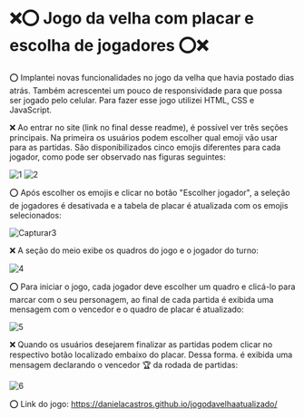 # ❌⭕ Jogo da velha com placar e escolha de jogadores ⭕❌

⭕ Implantei novas funcionalidades no jogo da velha que havia postado dias atrás. Também acrescentei um pouco de responsividade para que possa ser jogado pelo celular. Para fazer esse jogo utilizei HTML, CSS e JavaScript. 

❌ Ao entrar no site (link no final desse readme), é possível ver três seções principais. Na primeira os usuários podem escolher qual emoji vão usar para as partidas. São disponibilizados cinco emojis diferentes para cada jogador, como pode ser observado nas figuras seguintes:

![1](https://user-images.githubusercontent.com/105952842/201708321-a7346c67-ef6c-4b43-aaad-d8e2d18ecedc.jpg)
![2](https://user-images.githubusercontent.com/105952842/201708333-4ec8584e-1c26-42e7-b164-f370e7c75b4e.jpg)

⭕ Após escolher os emojis e clicar no botão "Escolher jogador", a seleção de jogadores é desativada e a tabela de placar é atualizada com os emojis selecionados:

![Capturar3](https://user-images.githubusercontent.com/105952842/201708554-d2ce12eb-bd6a-48f1-9b30-7f128a77c9bb.PNG)

❌ A seção do meio exibe os quadros do jogo e o jogador do turno:

![4](https://user-images.githubusercontent.com/105952842/201708711-7b6eac26-bc32-4daf-bf74-116d37bc6c28.jpg)

⭕ Para iniciar o jogo, cada jogador deve escolher um quadro e clicá-lo para marcar com o seu personagem, ao final de cada partida é exibida uma mensagem com o vencedor e o quadro de placar é atualizado:

![5](https://user-images.githubusercontent.com/105952842/201708888-4dd349a4-49c8-41b4-8c99-092daa94ff14.jpg)

❌ Quando os usuários desejarem finalizar as partidas podem clicar no respectivo botão localizado embaixo do placar. Dessa forma. é exibida uma mensagem declarando o vencedor 🏆 da rodada de partidas:

![6](https://user-images.githubusercontent.com/105952842/201708926-a304966d-e895-4149-bfb5-1233921b02ae.jpg)

⭕ Link do jogo: https://danielacastros.github.io/jogodavelhaatualizado/
